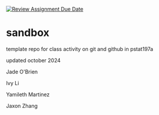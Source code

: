 [![Review Assignment Due Date](https://classroom.github.com/assets/deadline-readme-button-22041afd0340ce965d47ae6ef1cefeee28c7c493a6346c4f15d667ab976d596c.svg)](https://classroom.github.com/a/Lw1rKvs3)
# sandbox

template repo for class activity on git and github in pstat197a

updated october 2024

Jade O'Brien

Ivy Li

Yamileth Martinez

Jaxon Zhang

